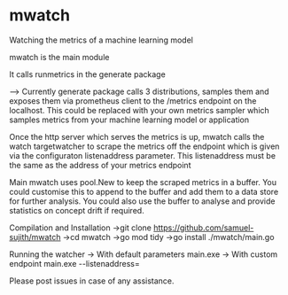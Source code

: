 # mwatch
Watching the metrics of a machine learning model

mwatch is the main module 

It calls runmetrics in the generate package

--> Currently generate package calls 3 distributions, samples them and exposes them via prometheus client to the /metrics endpoint on the localhost. This could be replaced with your own metrics sampler which samples metrics from your machine learning model or application

Once the http server which serves the metrics is up, mwatch calls the watch targetwatcher to scrape the metrics off the endpoint which is given via the configuraton listenaddress parameter. This listenaddress must be the same as the address of your metrics endpoint

Main mwatch uses pool.New to keep the scraped metrics in a buffer. You could customise this to append to the buffer and add them to a data store for further analysis. You could also use the buffer to analyse and provide statistics on concept drift if required.

Compilation and Installation
->git clone https://github.com/samuel-sujith/mwatch
->cd mwatch
->go mod tidy
->go install ./mwatch/main.go

Running the watcher
-> With default parameters
main.exe
-> With custom endpoint
main.exe --listenaddress=<customendpoint>

Please post issues in case of any assistance.
